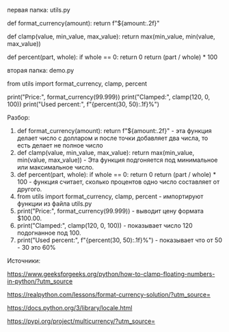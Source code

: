 первая папка: utils.py

def format_currency(amount):
    return f"${amount:.2f}"

def clamp(value, min_value, max_value):
    return max(min_value, min(value, max_value))

def percent(part, whole):
    if whole == 0:
        return 0
    return (part / whole) * 100

вторая папка: demo.py

from utils import format_currency, clamp, percent

print("Price:", format_currency(99.999))
print("Clamped:", clamp(120, 0, 100))
print("Used percent:", f"{percent(30, 50):.1f}%")



Разбор:
1. def format_currency(amount):
    return f"${amount:.2f}" - эта функция делает число с долларом и после точки добавляет два числа, то есть делает не полное число 
2.  def clamp(value, min_value, max_value):
    return max(min_value, min(value, max_value)) - Эта функция подгоняется под минимальное или максимальное число. 
3. def percent(part, whole):
    if whole == 0:
        return 0
    return (part / whole) * 100 - функция считает, сколько процентов одно число составляет от другого.
4. from utils import format_currency, clamp, percent - импортируют функции из файла utils.py
5. print("Price:", format_currency(99.999)) - выводит цену формата $100.00.
6. print("Clamped:", clamp(120, 0, 100)) - показывает число 120 подогнанное под 100.
7. print("Used percent:", f"{percent(30, 50):.1f}%") - показывает что от 50 - 30 это 60%

Источники:

https://www.geeksforgeeks.org/python/how-to-clamp-floating-numbers-in-python/?utm_source

https://realpython.com/lessons/format-currency-solution/?utm_source=

https://docs.python.org/3/library/locale.html

https://pypi.org/project/multicurrency/?utm_source=